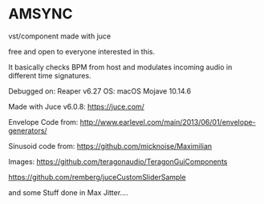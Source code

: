 # AMSYNC
vst/component made with juce

free and open to everyone interested in this.

It basically checks BPM from host and modulates incoming audio in different time signatures.

Debugged on:
Reaper v6.27
OS: macOS Mojave 10.14.6

Made with Juce v6.0.8:
https://juce.com/

Envelope Code from:
http://www.earlevel.com/main/2013/06/01/envelope-generators/

Sinusoid code from:
https://github.com/micknoise/Maximilian

Images:
https://github.com/teragonaudio/TeragonGuiComponents

https://github.com/remberg/juceCustomSliderSample

and some Stuff done in Max Jitter....
